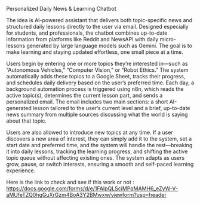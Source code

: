Personalized Daily News & Learning Chatbot

The idea is AI-powered assistant that delivers both topic-specific news and structured daily lessons directly to the user via email. Designed especially for students, and professionals, the chatbot combines up-to-date information from platforms like Reddit and NewsAPI with daily micro-lessons generated by large language models such as Gemini. The goal is to make learning and staying updated effortless, one small piece at a time.

Users begin by entering one or more topics they’re interested in—such as “Autonomous Vehicles,” “Computer Vision,” or “Robot Ethics.” The system automatically adds these topics to a Google Sheet, tracks their progress, and schedules daily delivery based on the user’s preferred time. Each day, a background automation process is triggered using n8n, which reads the active topic(s), determines the current lesson part, and sends a personalized email. The email includes two main sections: a short AI-generated lesson tailored to the user’s current level and a brief, up-to-date news summary from multiple sources discussing what the world is saying about that topic.

Users are also allowed to introduce new topics at any time. If a user discovers a new area of interest, they can simply add it to the system, set a start date and preferred time, and the system will handle the rest—breaking it into daily lessons, tracking the learning progress, and shifting the active topic queue without affecting existing ones. The system adapts as users grow, pause, or switch interests, ensuring a smooth and self-paced learning experience.

Here is the link to check and see if this work or not : 
https://docs.google.com/forms/d/e/1FAIpQLSciMPqMAMH6_eZyW-V-aMUfeTZQ0hgGuXrGzm4BoA3Y2BMwxw/viewform?usp=header
